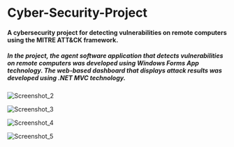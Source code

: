 # Cyber-Security-Project

#### A cybersecurity project for detecting vulnerabilities on remote computers using the MITRE ATT&CK framework.

##### In the project, the agent software application that detects vulnerabilities on remote computers was developed using Windows Forms App technology. The web-based dashboard that displays attack results was developed using .NET MVC technology.

![Screenshot_2](https://github.com/user-attachments/assets/b0ad5140-7f65-4353-bc7c-82537a2f8c1f)

![Screenshot_3](https://github.com/user-attachments/assets/66c61cb5-62d5-434d-bc47-1cc0ef45af01)

![Screenshot_4](https://github.com/user-attachments/assets/2af0d6a9-3c10-4fc9-8c6f-5740dbf16c3c)

![Screenshot_5](https://github.com/user-attachments/assets/96035bdf-868f-43a6-911d-b8fb06224fd7)
